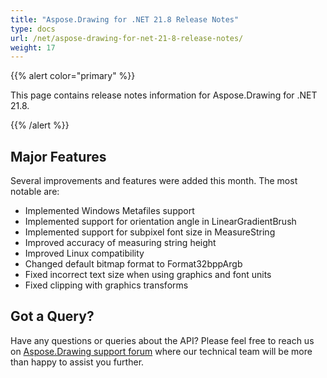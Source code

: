 ```yaml
---
title: "Aspose.Drawing for .NET 21.8 Release Notes"
type: docs
url: /net/aspose-drawing-for-net-21-8-release-notes/
weight: 17
---
```


{{% alert color="primary" %}} 

This page contains release notes information for Aspose.Drawing for .NET 21.8.

{{% /alert %}} 
## **Major Features**
Several improvements and features were added this month. The most notable are:

- Implemented Windows Metafiles support
- Implemented support for orientation angle in LinearGradientBrush 
- Implemented support for subpixel font size in MeasureString
- Improved accuracy of measuring string height
- Improved Linux compatibility
- Changed default bitmap format to Format32bppArgb
- Fixed incorrect text size when using graphics and font units
- Fixed clipping with graphics transforms 
## **Got a Query?**
Have any questions or queries about the API? Please feel free to reach us on [Aspose.Drawing support forum](https://forum.aspose.com/c/drawing) where our technical team will be more than happy to assist you further.
